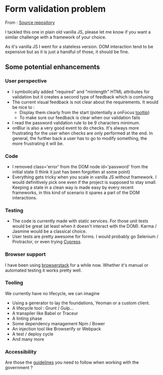# Form validation problem

From : [Source repository](https://github.com/springload/form-validation-problem)

I tackled this one in plain old vanilla JS, please let me know if you want a similar challenge with a framework of your choice.

As it's vanilla JS I went for a stateless version. DOM interaction tend to be expensive but as it is just a handful of those, it should be fine.

## Some potential enhancements

### User perspective

* I symbolically added "required" and "minlength" HTML attributes for validation but it creates a second type of feedback which is confusing
* The current visual feedback is not clear about the requirements. It would be nice to :
	* Display them clearly from the start (potentially a onFocus [tooltip](https://popper.js.org/))
	* To make sure our feedback is clear when our validation fails
* I read the password validation rule to be 9 characters minimum.
* onBlur is also a very good event to do checks. It's always more frustrating for the user when checks are only performed at the end. In general, the further back a user has to go to modify something, the more frustrating it will be.

### Code

* I removed class='error' from the DOM node id='password' from the initial state (I think it just has been forgotten at some point)
* Everything gets tricky when you scale in vanilla JS without framework. I would definitively pick one even if the project is supposed to stay small. Keeping a state in a clean way is made easy by every recent frameworks, in this kind of scenario it spares a part of the DOM interactions.

### Testing

* The code is currently made with static services. For those unit tests would be great (at least when it doesn't interact with the DOM). Karma / Jasmine would be a classical choice.
* User tests are pretty awesome for forms. I would probably go Selenium / Protractor, or even trying [Cypress](https://www.cypress.io/).

### Browser support

I have been using [browserstack](https://www.browserstack.com/) for a while now. Whether it's manual or automated testing it works pretty well.

### Tooling

We currently have no lifecycle, we can imagine

* Using a generator to lay the foundations, Yeoman or a custom client.
* A lifecycle tool : Grunt / Gulp...
* A transpiler like Babel or Traceur
* A linting phase
* Some dependency management Npm / Bower
* An injection tool like Browserify or Webpack
* A test / deploy cycle
* And many more

### Accessibility

Are those the [guidelines](https://webtoolkit.govt.nz/standards/web-accessibility-standard-1-0/) you need to follow when working with the government ?
